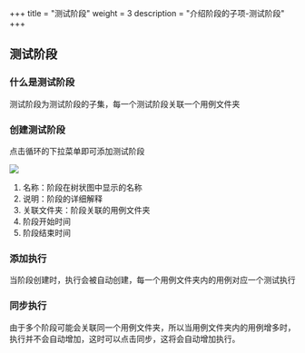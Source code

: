 +++
title = "测试阶段"
weight = 3
description = "介绍阶段的子项-测试阶段"
+++

## 测试阶段

### 什么是测试阶段

测试阶段为测试阶段的子集，每一个测试阶段关联一个用例文件夹

### 创建测试阶段

点击循环的下拉菜单即可添加测试阶段

![](/img/docs/user-guide/test-management/test-plan/create-stage.png)

1. 名称：阶段在树状图中显示的名称
1. 说明：阶段的详细解释
1. 关联文件夹：阶段关联的用例文件夹
1. 阶段开始时间
1. 阶段结束时间
  
### 添加执行

当阶段创建时，执行会被自动创建，每一个用例文件夹内的用例对应一个测试执行

### 同步执行

由于多个阶段可能会关联同一个用例文件夹，所以当用例文件夹内的用例增多时，执行并不会自动增加，这时可以点击同步，这将会自动增加执行。

